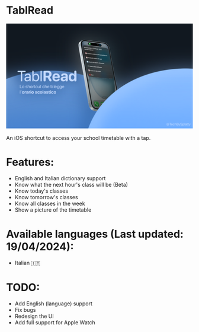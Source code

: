 # TablRead

![alt text](https://github.com/SplattyDev/TablRead/blob/main/Assets/IMG_0722.PNG?raw=true)

An iOS shortcut to access your school timetable with a tap.

# Features:
- English and Italian dictionary support
- Know what the next hour's class will be (Beta)
- Know today's classes
- Know tomorrow's classes
- Know all classes in the week
- Show a picture of the timetable

# Available languages (Last updated: 19/04/2024):
- Italian 🇮🇹

# TODO:
- Add English (language) support
- Fix bugs
- Redesign the UI
- Add full support for Apple Watch

